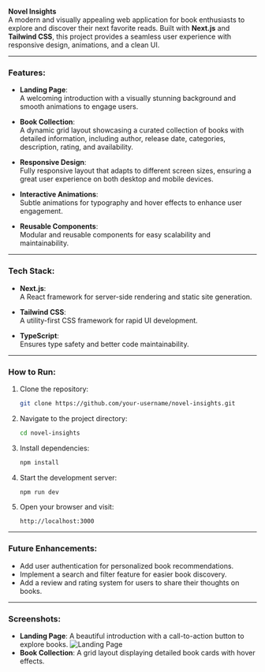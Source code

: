 **Novel Insights**  
A modern and visually appealing web application for book enthusiasts to explore and discover their next favorite reads. Built with **Next.js** and **Tailwind CSS**, this project provides a seamless user experience with responsive design, animations, and a clean UI.

---

### Features:
- **Landing Page**:  
  A welcoming introduction with a visually stunning background and smooth animations to engage users.

- **Book Collection**:  
  A dynamic grid layout showcasing a curated collection of books with detailed information, including author, release date, categories, description, rating, and availability.

- **Responsive Design**:  
  Fully responsive layout that adapts to different screen sizes, ensuring a great user experience on both desktop and mobile devices.

- **Interactive Animations**:  
  Subtle animations for typography and hover effects to enhance user engagement.

- **Reusable Components**:  
  Modular and reusable components for easy scalability and maintainability.

---

### Tech Stack:
- **Next.js**:  
  A React framework for server-side rendering and static site generation.

- **Tailwind CSS**:  
  A utility-first CSS framework for rapid UI development.

- **TypeScript**:  
  Ensures type safety and better code maintainability.

---

### How to Run:
1. Clone the repository:
   ```bash
   git clone https://github.com/your-username/novel-insights.git
   ```
2. Navigate to the project directory:
   ```bash
   cd novel-insights
   ```
3. Install dependencies:
   ```bash
   npm install
   ```
4. Start the development server:
   ```bash
   npm run dev
   ```
5. Open your browser and visit:
   ```
   http://localhost:3000
   ```

---

### Future Enhancements:
- Add user authentication for personalized book recommendations.
- Implement a search and filter feature for easier book discovery.
- Add a review and rating system for users to share their thoughts on books.

---

### Screenshots:
- **Landing Page**: A beautiful introduction with a call-to-action button to explore books.
![Landing Page](/Header-Background.jpg "Explore the website.")
- **Book Collection**: A grid layout displaying detailed book cards with hover effects.
